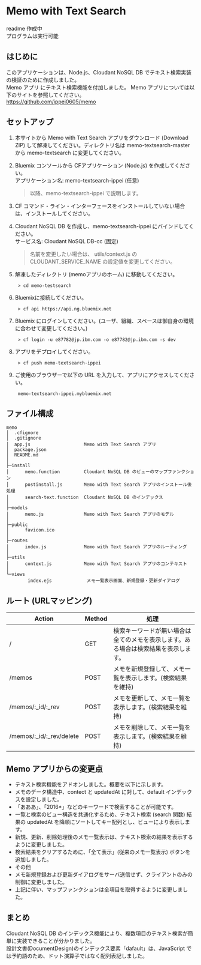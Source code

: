 # Memo with Text Search

readme 作成中  
プログラムは実行可能


## はじめに
このアプリケーションは、Node.js、Cloudant NoSQL DB でテキスト検索実装の検証のために作成しました。  
Memo アプリ にテキスト検索機能を付加しました。
Memo アプリについては以下のサイトを参照してください。  
<https://github.com/ippei0605/memo>


## セットアップ
1. 本サイトから Memo with Text Search アプリをダウンロード (Download ZIP) して解凍してください。ディレクトリ名は memo-textsearch-master から memo-textsearch に変更してください。

1. Bluemix コンソールから CFアプリケーション (Node.js) を作成してください。  
アプリケーション名: memo-textsearch-ippei (任意)  

    > 以降、memo-textsearch-ippei で説明します。


1. CF コマンド・ライン・インターフェースをインストールしていない場合は、インストールしてください。

1. Cloudant NoSQL DB を作成し、memo-textsearch-ippei にバインドしてください。  
サービス名: Cloudant NoSQL DB-cc (固定)  

    > 名前を変更したい場合は、 utils/context.js の CLOUDANT_SERVICE_NAME の設定値を変更してください。

1. 解凍したディレクトリ (memoアプリのホーム) に移動してください。

        > cd memo-testsearch

1. Bluemixに接続してください。

        > cf api https://api.ng.bluemix.net
    

1. Bluemix にログインしてください。(ユーザ、組織、スペースは御自身の環境に合わせて変更してください。)

        > cf login -u e87782@jp.ibm.com -o e87782@jp.ibm.com -s dev

1. アプリをデプロイしてください。

        > cf push memo-textsearch-ippei

1. ご使用のブラウザーで以下の URL を入力して、アプリにアクセスしてください。

        memo-textsearch-ippei.mybluemix.net


## ファイル構成
    memo
    │  .cfignore
    │  .gitignore
    │  app.js                    Memo with Text Search アプリ
    │  package.json
    │  README.md
    │  
    ├─install
    │      memo.function         Cloudant NoSQL DB のビューのマップファンクション
    │      postinstall.js        Memo with Text Search アプリのインストール後処理
    │      search-text.function  Cloudant NoSQL DB のインデックス
    │      
    ├─models
    │      memo.js               Memo with Text Search アプリのモデル
    │      
    ├─public
    │      favicon.ico
    │      
    ├─routes
    │      index.js              Memo with Text Search アプリのルーティング
    │      
    ├─utils
    │      context.js            Memo with Text Search アプリのコンテキスト
    │      
    └─views
            index.ejs             メモ一覧表示画面、新規登録・更新ダイアログ


## ルート (URLマッピング)
|Action|Method|処理|
|---|-----------|-----------|
|/|GET|検索キーワードが無い場合は全てのメモを表示します。ある場合は検索結果を表示します。|
|/memos|POST|メモを新規登録して、メモ一覧を表示します。(検索結果を維持)|
|/memos/:_id/:_rev|POST|メモを更新して、メモ一覧を表示します。(検索結果を維持)|
|/memos/:_id/:_rev/delete|POST|メモを削除して、メモ一覧を表示します。(検索結果を維持)|


## Memo アプリからの変更点
* テキスト検索機能をアドオンしました。概要を以下に示します。
 * メモのデータ構造中、contect と updatedAt に対して、default インデックスを設定しました。
  * 「あああ」、「2016*」などのキーワードで検索することが可能です。
  * 一覧と検索のビュー構造を共通化するため、テキスト検索 (search 関数) 結果の updatedAt を降順にソートしてキー配列とし、ビューにより表示します。
 * 新規、更新、削除処理後のメモ一覧表示は、テキスト検索の結果を表示するように変更しました。
 * 検索結果をクリアするために、「全て表示」(従来のメモ一覧表示) ボタンを追加しました。
* その他
 * メモ新規登録および更新ダイアログをサーバ送信せず、クライアントのみの制御に変更しました。
 * 上記に伴い、マップファンクションは全項目を取得するように変更しました。


## まとめ
Cloudant NoSQL DB のインデックス機能により、複数項目のテキスト検索が簡単に実装できることが分かりました。  
設計文書(DocumentDesign)のインデックス要素「dafault」は、JavaScript では予約語のため、ドット演算子ではなく配列表記しました。

